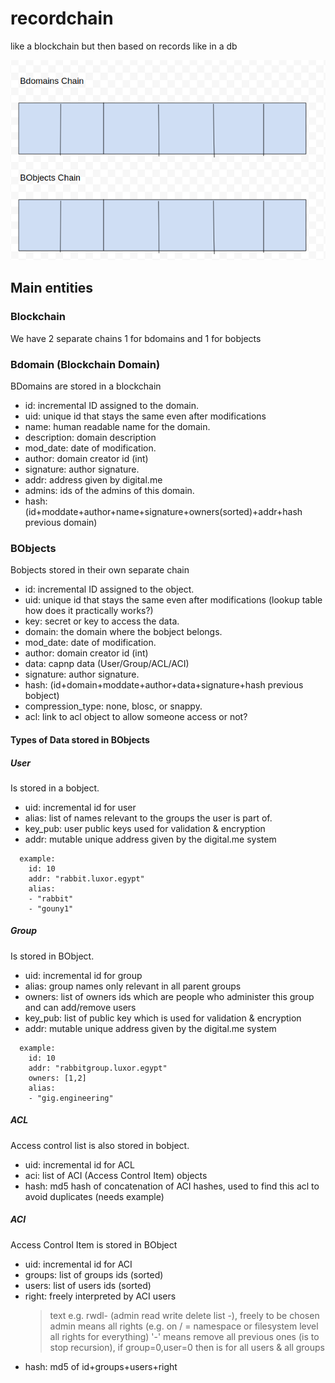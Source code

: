 # recordchain
like a blockchain but then based on records like in a db

![Chain](chain.png)

## Main entities 

### Blockchain
We have 2 separate chains 1 for bdomains and 1 for bobjects


### Bdomain (Blockchain Domain)
BDomains are stored in a blockchain
* id: incremental ID assigned to the domain.
* uid: unique id that stays the same even after modifications 
* name: human readable name for the domain.
* description: domain description
* mod_date: date of modification.
* author: domain creator id (int)
* signature: author signature.
* addr: address given by digital.me
* admins: ids of the admins of this domain.
* hash: (id+moddate+author+name+signature+owners(sorted)+addr+hash previous domain) 


### BObjects
Bobjects stored in their own separate chain
* id: incremental ID assigned to the object.
* uid: unique id that stays the same even after modifications (lookup table how does it practically works?)
* key: secret or key to access the data.
* domain: the domain where the bobject belongs.
* mod_date: date of modification.
* author: domain creator id (int)
* data: capnp data (User/Group/ACL/ACI)
* signature: author signature.
* hash: (id+domain+moddate+author+data+signature+hash previous bobject)
* compression_type: none, blosc, or snappy.
* acl:  link to acl object to allow someone access or not?


#### Types of Data stored in BObjects
##### User
Is stored in a bobject.

* uid: incremental id for user
* alias: list of names relevant to the groups the user is part of.
* key_pub: user public keys used for validation & encryption
* addr: mutable unique address given by the digital.me system
```
  example:
    id: 10    
    addr: "rabbit.luxor.egypt"
    alias:
    - "rabbit"
    - "gouny1"
```
##### Group
Is stored in BObject.

* uid: incremental id for group
* alias:  group names only relevant in all parent groups
* owners: list of owners ids which are people who administer this group and can add/remove users
* key_pub: list of public key which is used for validation & encryption
* addr: mutable unique address given by the digital.me system
```
  example:
    id: 10    
    addr: "rabbitgroup.luxor.egypt"
    owners: [1,2]
    alias:
    - "gig.engineering"
```
##### ACL
Access control list is also stored in bobject.
* uid: incremental id for ACL
* aci: list of ACI (Access Control Item) objects
* hash: md5 hash of concatenation of ACI hashes, used to find this acl to avoid duplicates (needs example)


##### ACI
Access Control Item is stored in BObject

* uid: incremental id for ACI
* groups: list of groups ids (sorted)
* users: list of users ids (sorted)
* right: freely interpreted by ACI users 
    >    text e.g. rwdl- (admin read write delete list -), freely to be chosen
        admin means all rights (e.g. on / = namespace or filesystem level all rights for everything)
        '-' means remove all previous ones (is to stop recursion), if group=0,user=0 then is for all users & all groups
* hash:  md5 of id+groups+users+right